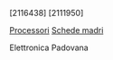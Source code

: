 [2116438]
[2111950]

[Processori](processori.md)
[Schede madri](schede_madri.md)

Elettronica Padovana